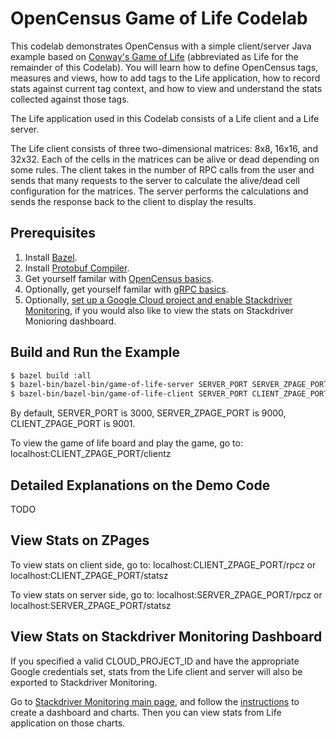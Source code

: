 # OpenCensus Game of Life Codelab

This codelab demonstrates OpenCensus with a simple client/server Java example based on
[Conway's Game of Life](https://en.wikipedia.org/wiki/Conway%27s_Game_of_Life)
(abbreviated as Life for the remainder of this Codelab). You will learn how to define OpenCensus
tags, measures and views, how to add tags to the Life application, how to record stats against
current tag context, and how to view and understand the stats collected against those tags.

The Life application used in this Codelab consists of a Life client and a Life server.

The Life client consists of three two-dimensional matrices: 8x8, 16x16, and 32x32.
Each of the cells in the matrices can be alive or dead depending on some rules.
The client takes in the number of RPC calls from the user and sends that many requests to the server
to calculate the alive/dead cell configuration for the matrices. The server performs the
calculations and sends the response back to the client to display the
results.

## Prerequisites

1. Install [Bazel](https://docs.bazel.build/versions/master/install.html).
2. Install [Protobuf Compiler](https://github.com/google/protobuf#protocol-compiler-installation).
3. Get yourself familar with [OpenCensus basics](https://opencensus.io/).
4. Optionally, get yourself familar with [gRPC basics](https://grpc.io/docs/tutorials/basic/java.html).
5. Optionally, [set up a Google Cloud project and enable Stackdriver Monitoring](https://github.com/census-instrumentation/opencensus-java/tree/master/exporters/stats/stackdriver#prerequisites),
 if you would also like to view the stats on Stackdriver Monioring dashboard.

## Build and Run the Example

```bash
$ bazel build :all
$ bazel-bin/bazel-bin/game-of-life-server SERVER_PORT SERVER_ZPAGE_PORT CLOUD_PROJECT_ID
$ bazel-bin/bazel-bin/game-of-life-client SERVER_PORT CLIENT_ZPAGE_PORT CLOUD_PROJECT_ID
```
By default, SERVER_PORT is 3000, SERVER_ZPAGE_PORT is 9000, CLIENT_ZPAGE_PORT is 9001.

To view the game of life board and play the game, go to:
localhost:CLIENT_ZPAGE_PORT/clientz

## Detailed Explanations on the Demo Code

TODO

## View Stats on ZPages

To view stats on client side, go to:
localhost:CLIENT_ZPAGE_PORT/rpcz or
localhost:CLIENT_ZPAGE_PORT/statsz

To view stats on server side, go to:
localhost:SERVER_ZPAGE_PORT/rpcz or  
localhost:SERVER_ZPAGE_PORT/statsz

## View Stats on Stackdriver Monitoring Dashboard

If you specified a valid CLOUD_PROJECT_ID and have the appropriate Google credentials set, stats
from the Life client and server will also be exported to Stackdriver Monitoring.

Go to [Stackdriver Monitoring main page](https://app.google.stackdriver.com/), and follow the
[instructions](https://cloud.google.com/monitoring/charts/) to create a dashboard and charts. Then
you can view stats from Life application on those charts.